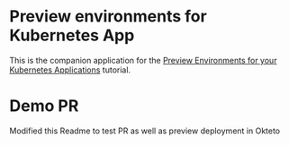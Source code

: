 # Preview environments for Kubernetes App

This is the companion application for the [Preview Environments for your Kubernetes Applications](https://okteto.com/docs/tutorials/preview-environments/) tutorial.

# Demo PR
Modified this Readme to test PR as well as preview deployment in Okteto
